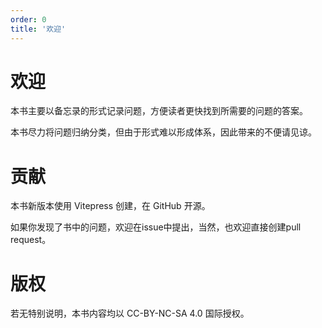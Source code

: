 ```yaml
---
order: 0
title: '欢迎'
---
```

# 欢迎

本书主要以备忘录的形式记录问题，方便读者更快找到所需要的问题的答案。

本书尽力将问题归纳分类，但由于形式难以形成体系，因此带来的不便请见谅。

# 贡献

本书新版本使用 Vitepress 创建，在 GitHub 开源。

如果你发现了书中的问题，欢迎在issue中提出，当然，也欢迎直接创建pull request。

# 版权

若无特别说明，本书内容均以 CC-BY-NC-SA 4.0 国际授权。
